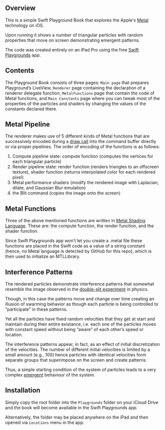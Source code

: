 ## Overview
This is a simple Swift Playground Book that explores the Apple's [Metal](https://developer.apple.com/metal/) technology on iOS.

Upon running it shows a number of triangular particles with random properties that move on screen demonstrating emergent patterns.

The code was created entirely on an iPad Pro using the free [Swift Playgrounds](https://apps.apple.com/ru/app/swift-playgrounds/id908519492?l=en) app.

## Contents
The Playground Book consists of three pages: `Main page` that prepares Playground’s LiveView, `Renderer` page containing the declaration of a renderer delegate function, `MetalFunctions` page that contain the code of Metal functions, and `Main Constants` page where you can tweak most of the properties of the particles and shaders by changing the values of the constants declared there.

## Metal Pipeline
The renderer makes use of 5 different kinds of Metal functions that are successively encoded during a [draw call](https://developer.apple.com/documentation/metalkit/mtkview/1535943-draw) into the command buffer directly or via proper pipelines.
The order of encoding of the functions is as follows:

1. Compute pipeline state: compute function (computes the vertices for each triangular particle)
2. Render pipeline state: render function (renders triangles to an offscreen texture), shader function (returns interpolated color for each rendered pixel)
3. Metal performance shaders (modify the rendered image with Laplacian, dilate, and Gaussian Blur emulation)
4. the Blit command (copies the image onto the screen)

## Metal Functions
Three of the above mentioned functions are written in [Metal Shading Language](https://developer.apple.com/metal/Metal-Shading-Language-Specification.pdf). These are: the compute function, the render function, and the shader function.

Since Swift Playgrounds app won’t let you create a .metal file these functions are placed in the Swift code as a value of a string constant (hence, no Metal language is detected by GitHub for this repo), which is then used to initialize an MTLLibrary.

## Interference Patterns
The rendered particles demonstrate interference patterns that somewhat resemble the image observed in the [double-slit experiment](https://en.m.wikipedia.org/wiki/Double-slit_experiment#/media/File%3AWave-particle_duality.gif) in physics. 

Though, in this case the patterns move and change over time creating an illusion of swarming behavior as though each particle is being controlled to “participate” in these patterns. 

Yet all the particles have fixed random velocities that they get at start and maintain during their entire existance, i.e. each one of the particles moves with constant speed without being ”aware” of each other’s speed or location. 

The interference patterns appear, in fact, as an effect of initial discretization of the velocities. The number of different initial velocities is limited by a small amount (e.g., 100) hence particles with identical velocities form separate groups that superimpose on the screen and create patterns. 

Thus, a simple starting condition of the system of particles leads to a very complex [emergent](https://en.m.wikipedia.org/wiki/Emergence) behaviour of the system.

## Installation
Simply copy the root folder into the `Playgrounds` folder on your iCloud Drive and the book will become available in the Swift Playgrounds app.

Alternatively, the folder may be placed anywhere on the iPad and then opened via `Locations` menu in the app.
